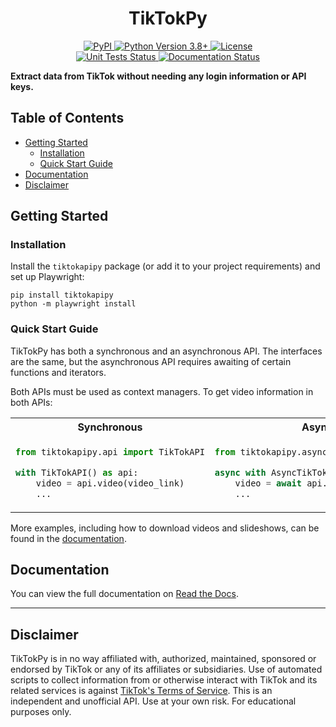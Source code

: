 <h1 align="center">TikTokPy</h1>
<div align="center">
    <a href="https://pypi.org/project/tiktokapipy/">
        <img src="https://img.shields.io/pypi/v/tiktokapipy?style=flat-square&logo=pypi" alt="PyPI">
    </a>
    <a href="https://www.python.org">
        <img src="https://img.shields.io/badge/python-3.8+-blue.svg?style=flat-square&logo=python" alt="Python Version 3.8+">
    </a>
    <a href="https://pypi.org/project/tiktokapipy/">
        <img alt="License" src="https://img.shields.io/github/license/Russell-Newton/TikTokPy?style=flat-square">
    </a>
    <br>
    <a href="https://github.com/Russell-Newton/TikTokPy/actions/workflows/tox.yml">
        <img src="https://img.shields.io/github/actions/workflow/status/Russell-Newton/TikTokPy/tox.yml?branch=main&label=Unit%20Tests&logo=github&style=flat-square" alt="Unit Tests Status">
    </a>
    <a href='https://tiktokpy.readthedocs.io/en/stable/'>
        <img src='https://readthedocs.org/projects/tiktokpy/badge/?version=stable&style=flat-square' alt='Documentation Status' />
    </a>
</div>

**Extract data from TikTok without needing any login information or API keys.**

## Table of Contents

* [Getting Started](#getting-started)
    * [Installation](#installation)
    * [Quick Start Guide](#quick-start-guide)
* [Documentation](#documentation)
* [Disclaimer](#disclaimer)

## Getting Started

### Installation

Install the ``tiktokapipy`` package (or add it to your project requirements) and set up Playwright:

```shell
pip install tiktokapipy
python -m playwright install
```

### Quick Start Guide

TikTokPy has both a synchronous and an asynchronous API. The interfaces are the same, but the asynchronous API
requires awaiting of certain functions and iterators.

Both APIs must be used as context managers. To get video information in both APIs:

<table>
<tr>
<th>Synchronous</th>
<th>Asynchronous</th>
</tr>
<tr>
<td>

```py
from tiktokapipy.api import TikTokAPI

with TikTokAPI() as api:
    video = api.video(video_link)
    ...
```

</td>
<td>

```py
from tiktokapipy.async_api import AsyncTikTokAPI

async with AsyncTikTokAPI() as api:
    video = await api.video(video_link)
    ...
```

</td>
</tr>
</table>

More examples, including how to download videos and slideshows, can be found in the
[documentation](https://tiktokpy.readthedocs.io/en/latest/users/usage.html#examples).

## Documentation

You can view the full documentation on [Read the Docs](https://tiktokpy.readthedocs.io/en/latest/).

<hr>

## Disclaimer

TikTokPy is in no way affiliated with, authorized, maintained, sponsored or endorsed by TikTok or any of its affiliates or subsidiaries. Use of automated scripts to collect information from or otherwise interact with TikTok and its related services is against [TikTok's Terms of Service](https://www.tiktok.com/legal/page/us/terms-of-service/en). This is an independent and unofficial API. Use at your own risk. For educational purposes only.

